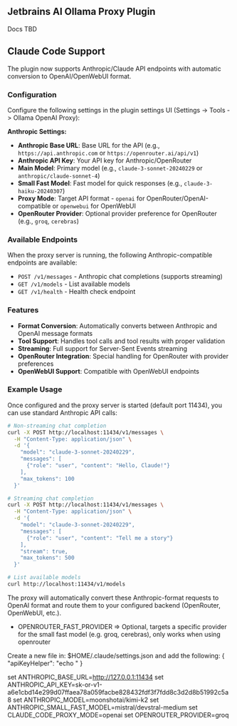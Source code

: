 ## Jetbrains AI Ollama Proxy Plugin
Docs TBD

## Claude Code Support
The plugin now supports Anthropic/Claude API endpoints with automatic conversion to OpenAI/OpenWebUI format.

### Configuration
Configure the following settings in the plugin settings UI (Settings -> Tools -> Ollama OpenAI Proxy):

**Anthropic Settings:**
- **Anthropic Base URL**: Base URL for the API (e.g., `https://api.anthropic.com` or `https://openrouter.ai/api/v1`)
- **Anthropic API Key**: Your API key for Anthropic/OpenRouter
- **Main Model**: Primary model (e.g., `claude-3-sonnet-20240229` or `anthropic/claude-sonnet-4`)
- **Small Fast Model**: Fast model for quick responses (e.g., `claude-3-haiku-20240307`)
- **Proxy Mode**: Target API format - `openai` for OpenRouter/OpenAI-compatible or `openwebui` for OpenWebUI
- **OpenRouter Provider**: Optional provider preference for OpenRouter (e.g., `groq`, `cerebras`)

### Available Endpoints
When the proxy server is running, the following Anthropic-compatible endpoints are available:

- `POST /v1/messages` - Anthropic chat completions (supports streaming)
- `GET /v1/models` - List available models
- `GET /v1/health` - Health check endpoint

### Features
- **Format Conversion**: Automatically converts between Anthropic and OpenAI message formats
- **Tool Support**: Handles tool calls and tool results with proper validation
- **Streaming**: Full support for Server-Sent Events streaming
- **OpenRouter Integration**: Special handling for OpenRouter with provider preferences
- **OpenWebUI Support**: Compatible with OpenWebUI endpoints

### Example Usage
Once configured and the proxy server is started (default port 11434), you can use standard Anthropic API calls:

```bash
# Non-streaming chat completion
curl -X POST http://localhost:11434/v1/messages \
  -H "Content-Type: application/json" \
  -d '{
    "model": "claude-3-sonnet-20240229",
    "messages": [
      {"role": "user", "content": "Hello, Claude!"}
    ],
    "max_tokens": 100
  }'

# Streaming chat completion
curl -X POST http://localhost:11434/v1/messages \
  -H "Content-Type: application/json" \
  -d '{
    "model": "claude-3-sonnet-20240229",
    "messages": [
      {"role": "user", "content": "Tell me a story"}
    ],
    "stream": true,
    "max_tokens": 500
  }'

# List available models
curl http://localhost:11434/v1/models
```

The proxy will automatically convert these Anthropic-format requests to OpenAI format and route them to your configured backend (OpenRouter, OpenWebUI, etc.).
- OPENROUTER_FAST_PROVIDER => Optional, targets a specific provider for the small fast model (e.g. groq, cerebras), only works when using openrouter

Create a new file in:
$HOME/.claude/settings.json and add the following:
{
  "apiKeyHelper": "echo <API KEY>"
}

set ANTHROPIC_BASE_URL=http://127.0.0.1:11434
set ANTHROPIC_API_KEY=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
set ANTHROPIC_MODEL=moonshotai/kimi-k2
set ANTHROPIC_SMALL_FAST_MODEL=mistral/devstral-medium
set CLAUDE_CODE_PROXY_MODE=openai
set OPENROUTER_PROVIDER=groq
